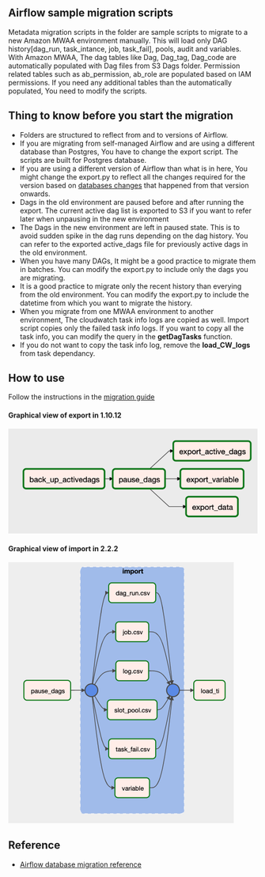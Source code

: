 ## Airflow sample migration scripts

Metadata migration scripts in the folder are sample scripts to migrate to a new Amazon MWAA environment manually.
This will load only DAG history[dag_run, task_intance, job, task_fail], pools, audit and variables. With Amazon MWAA, The dag tables like Dag, Dag_tag, Dag_code are automatically populated with Dag files from S3 Dags folder. Permission related tables such as ab_permission, ab_role are populated based on IAM permissions. If you need any additional tables than the automatically populated, You need to modify the scripts.

## Thing to know before you start the migration
- Folders are structured to reflect from and to versions of Airflow.
- If you are migrating from self-managed Airflow and are using a different database than Postgres, You have to change the export script. The scripts are built for Postgres database.
- If you are using a different version of Airflow than what is in here, You might change the export.py to reflect all the changes required for the version based on [databases changes](https://github.com/apache/airflow/blob/0ebd6428e6b484790bfbbe1b8687ef4e6cae10e9/docs/apache-airflow/migrations-ref.rst) that happened from that version onwards.
- Dags in the old environment are paused before and after running the export. The current active dag list is exported to S3 if you want to refer later when unpausing in the new environment
- The Dags in the new environment are left in paused state. This is to avoid sudden spike in the dag runs depending on the dag history. You can refer to the exported active_dags file for previously active dags in the old environment.
- When you have many DAGs, It might be a good practice to migrate them in batches. You can modify the export.py to include only the dags you are migrating.
- It is a good practice to migrate only the recent history than everying from the old environment. You can modify the export.py to include the datetime from which you want to migrate the history.
- When you migrate from one MWAA environment to another environment, The cloudwatch task info logs are copied as well. Import script copies only the failed task info logs. If you want to copy all the task info, you can modify the query in the **getDagTasks** function.
- If you do not want to copy the task info log, remove the **load_CW_logs** from task dependancy.


## How to use

Follow the instructions in the [migration guide](https://docs.aws.amazon.com/mwaa/latest/migrationguide/)


#### Graphical view of export in 1.10.12
![Graphical view of export](./doc-images/export.png)
#### Graphical view of import in 2.2.2
![Graphical view of import](./doc-images/import.png)


## Reference

- [Airflow database migration reference](https://github.com/apache/airflow/blob/0ebd6428e6b484790bfbbe1b8687ef4e6cae10e9/docs/apache-airflow/migrations-ref.rst)